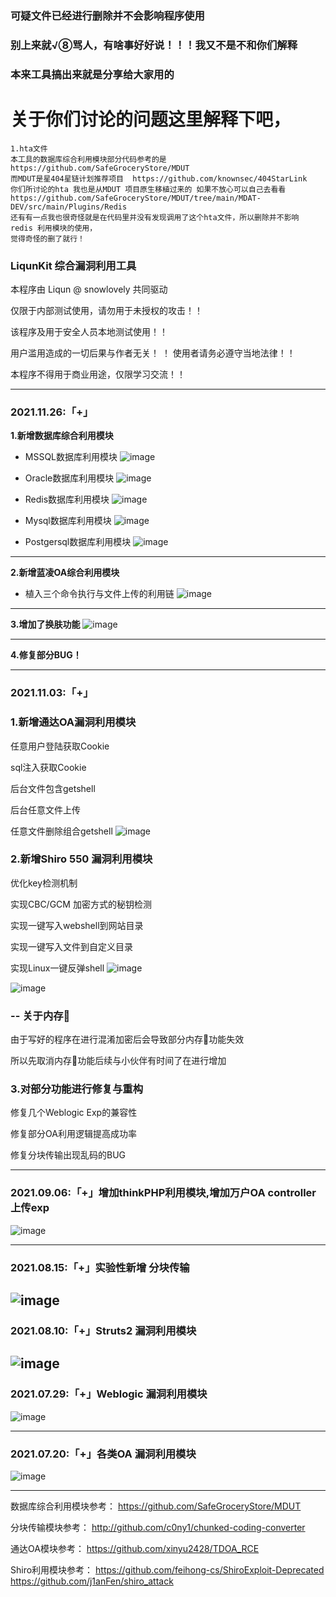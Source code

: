 ### 可疑文件已经进行删除并不会影响程序使用


### 别上来就√⑧骂人，有啥事好好说！！！我又不是不和你们解释
### 本来工具搞出来就是分享给大家用的

# 关于你们讨论的问题这里解释下吧，

    1.hta文件
    本工具的数据库综合利用模块部分代码参考的是  https://github.com/SafeGroceryStore/MDUT
    而MDUT是星404星链计划推荐项目  https://github.com/knownsec/404StarLink
    你们所讨论的hta 我也是从MDUT 项目原生移植过来的 如果不放心可以自己去看看
    https://github.com/SafeGroceryStore/MDUT/tree/main/MDAT-DEV/src/main/Plugins/Redis
    还有有一点我也很奇怪就是在代码里并没有发现调用了这个hta文件，所以删除并不影响 redis 利用模块的使用，
    觉得奇怪的删了就行！
    




### LiqunKit 综合漏洞利用工具

本程序由 Liqun @ snowlovely 共同驱动

仅限于内部测试使用，请勿用于未授权的攻击！！ 

该程序及用于安全人员本地测试使用！！

用户滥用造成的一切后果与作者无关！
！ 
使用者请务必遵守当地法律！！ 

本程序不得用于商业用途，仅限学习交流！！


--------------------------------------------------------------------------------------------------------------------------------------------------------------------

### 2021.11.26:「+」
**1.新增数据库综合利用模块**
+ MSSQL数据库利用模块
![image](https://user-images.githubusercontent.com/89302066/143560635-a6dd095a-9428-404e-b6a4-a7fbab127db8.png)

+ Oracle数据库利用模块
![image](https://user-images.githubusercontent.com/89302066/143560707-723e49a2-6a4c-48b8-bbe3-454c1b817819.png)

+ Redis数据库利用模块
![image](https://user-images.githubusercontent.com/89302066/143560765-78283117-6e61-42a9-8772-a582af7770cb.png)

+ Mysql数据库利用模块
![image](https://user-images.githubusercontent.com/89302066/143560924-1fcb70d9-ccf0-4490-a2ca-fe9de7e65ac1.png)

+ Postgersql数据库利用模块
![image](https://user-images.githubusercontent.com/89302066/143560976-2f04a9e5-7dde-41fc-b334-fa464e4e5f55.png)

--------------------------------------------------------------------------------------------------------------------------------------------------------------------
**2.新增蓝凌OA综合利用模块** 
+ 植入三个命令执行与文件上传的利用链
![image](https://user-images.githubusercontent.com/89302066/143561252-1aee6936-7ec3-467b-bab1-31d0c83433c9.png)

--------------------------------------------------------------------------------------------------------------------------------------------------------------------
**3.增加了换肤功能** 
![image](https://user-images.githubusercontent.com/89302066/143561531-f7f85a61-66c3-4eb7-90ed-d6135bb3b6a3.png)

--------------------------------------------------------------------------------------------------------------------------------------------------------------------
**4.修复部分BUG！** 



--------------------------------------------------------------------------------------------------------------------------------------------------------------------



### 2021.11.03:「+」

### 1.新增通达OA漏洞利用模块

任意用户登陆获取Cookie

sql注入获取Cookie

后台文件包含getshell

后台任意文件上传

任意文件删除组合getshell
![image](https://user-images.githubusercontent.com/89302066/140003518-78acba31-7a12-498c-9577-f4ef07950b8d.png)

### 2.新增Shiro 550 漏洞利用模块


优化key检测机制

实现CBC/GCM 加密方式的秘钥检测

实现一键写入webshell到网站目录

实现一键写入文件到自定义目录

实现Linux一键反弹shell
![image](https://user-images.githubusercontent.com/89302066/140003643-26e08567-b65a-4113-be9a-e998a38b0b5e.png)

![image](https://user-images.githubusercontent.com/89302066/140003726-f247c50d-3c04-444e-ae80-c50fdefa8d68.png)

### -- 关于内存🐴

由于写好的程序在进行混淆加密后会导致部分内存🐴功能失效

所以先取消内存🐴功能后续与小伙伴有时间了在进行增加

### 3.对部分功能进行修复与重构

修复几个Weblogic Exp的兼容性

修复部分OA利用逻辑提高成功率

修复分块传输出现乱码的BUG

--------------------------------------------------------------------------------------------------------------------------------------------------------------------

### 2021.09.06:「+」增加thinkPHP利用模块,增加万户OA controller上传exp
![image](https://user-images.githubusercontent.com/89302066/140025593-d3c306f3-1882-4bdc-b39d-17b591d8d1ad.png)

--------------------------------------------------------------------------------------------------------------------------------------------------------------------


### 2021.08.15:「+」实验性新增 分块传输 
![image](https://user-images.githubusercontent.com/89302066/140025643-bfe45602-4e8a-47da-9664-ec072b352f97.png)
--------------------------------------------------------------------------------------------------------------------------------------------------------------------

### 2021.08.10:「+」Struts2  漏洞利用模块
![image](https://user-images.githubusercontent.com/89302066/140025671-edc0d4c9-4968-47ad-9103-eb5db5ac8e57.png)
--------------------------------------------------------------------------------------------------------------------------------------------------------------------

### 2021.07.29:「+」Weblogic 漏洞利用模块
![image](https://user-images.githubusercontent.com/89302066/140025736-3f3350f5-19b0-4f00-9c40-2d2b68bcc799.png)

--------------------------------------------------------------------------------------------------------------------------------------------------------------------

### 2021.07.20:「+」各类OA    漏洞利用模块
![image](https://user-images.githubusercontent.com/89302066/140025772-69ce74f7-5e60-4e23-9a05-f6c0391faedd.png)

--------------------------------------------------------------------------------------------------------------------------------------------------------------------

数据库综合利用模块参考：
https://github.com/SafeGroceryStore/MDUT

分块传输模块参考：
http://github.com/c0ny1/chunked-coding-converter

通达OA模块参考：
https://github.com/xinyu2428/TDOA_RCE

Shiro利用模块参考：
https://github.com/feihong-cs/ShiroExploit-Deprecated
https://github.com/j1anFen/shiro_attack

                




